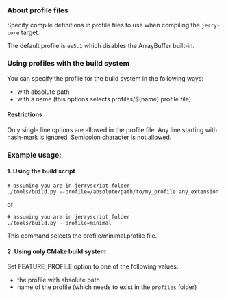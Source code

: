 
### About profile files

Specify compile definitions in profile files to use when compiling the `jerry-core` target.

The default profile is ``es5.1`` which disables the ArrayBuffer built-in.

### Using profiles with the build system

You can specify the profile for the build system in the following ways:
  * with absolute path
  * with a name (this options selects profiles/$(name).profile file)

#### Restrictions
Only single line options are allowed in the profile file. Any line starting with hash-mark is ignored. Semicolon character is not allowed.

### Example usage:

#### 1. Using the build script

```
# assuming you are in jerryscript folder
./tools/build.py --profile=/absolute/path/to/my_profile.any_extension
```

or

```
# assuming you are in jerryscript folder
./tools/build.py --profile=minimal
```

This command selects the profile/minimal.profile file.

#### 2. Using only CMake build system

Set FEATURE_PROFILE option to one of the following values:
* the profile with absolute path
* name of the profile (which needs to exist in the `profiles` folder)
